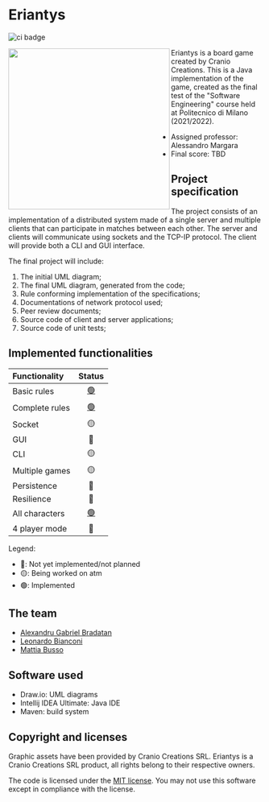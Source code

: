 # Eriantys

![ci badge](https://github.com/alexbradd/ingsw2022-AM36/actions/workflows/java-ci.yaml/badge.svg)

<img
  src="https://www.craniocreations.it/wp-content/uploads/2021/06/Eriantys_scatolaFrontombra-600x600.png"
  width="320px"
  height="320px"
  align="left" />

Eriantys is a board game created by Cranio Creations. This is a Java
implementation of the game, created as the final test of the "Software
Engineering" course held at Politecnico di Milano (2021/2022).

- Assigned professor: Alessandro Margara
- Final score: TBD

## Project specification

The project consists of an implementation of a distributed system made of a
single server and multiple clients that can participate in matches between each
other. The server and clients will communicate using sockets and the TCP-IP
protocol. The client will provide both a CLI and GUI interface.

The final project will include:

1. The initial UML diagram;
2. The final UML diagram, generated from the code;
3. Rule conforming implementation of the specifications;
4. Documentations of network protocol used;
5. Peer review documents;
6. Source code of client and server applications;
7. Source code of unit tests;

## Implemented functionalities

| Functionality    | Status                                                    |
|:-----------------|:---------------------------------------------------------:|
| Basic rules      | [🟢](https://github.com/alexbradd/ingsw2022-AM36/pull/32) |
| Complete rules   | [🟢](https://github.com/alexbradd/ingsw2022-AM36/pull/32) |
| Socket           | 🟡                                                        |
| GUI              | 🔴                                                        |
| CLI              | 🟡                                                        |
| Multiple games   | 🟡                                                        |
| Persistence      | 🔴                                                        |
| Resilience       | 🔴                                                        |
| All characters   | [🟢](https://github.com/alexbradd/ingsw2022-AM36/pull/33) |
| 4 player mode    | 🔴                                                        |

Legend:

- 🔴: Not yet implemented/not planned
- 🟡: Being worked on atm
- 🟢: Implemented

## The team

- [Alexandru Gabriel Bradatan](https://github.com/alexbradd)
- [Leonardo Bianconi](https://github.com/leo-bianconi)
- [Mattia Busso](https://github.com/mattia-busso)

## Software used

- Draw.io: UML diagrams
- Intellij IDEA Ultimate: Java IDE
- Maven: build system

## Copyright and licenses

Graphic assets have been provided by Cranio Creations SRL. Eriantys is a
Cranio Creations SRL product, all rights belong to their respective owners.

The code is licensed under the [MIT license](https://github.com/alexbradd/ingsw2022-AM36/blob/main/LICENSE).
You may not use this software except in compliance with the license.
